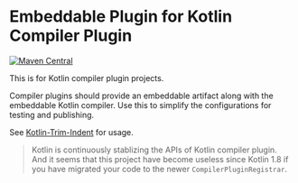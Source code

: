 # Embeddable Plugin for Kotlin Compiler Plugin

[![Maven Central](https://maven-badges.herokuapp.com/maven-central/com.bennyhuo.kotlin/kotlin-compiler-plugin-embeddable-plugin/badge.svg)](https://maven-badges.herokuapp.com/maven-central/com.bennyhuo.kotlin/kotlin-compiler-plugin-embeddable-plugin)

This is for Kotlin compiler plugin projects. 

Compiler plugins should provide an embeddable artifact along with the embeddable Kotlin compiler. Use this to simplify the configurations for testing and publishing.

See [Kotlin-Trim-Indent](https://github.com/bennyhuo/Kotlin-Trim-Indent) for usage. 

> Kotlin is continuously stablizing the APIs of Kotlin compiler plugin. And it seems that this project have become useless since Kotlin 1.8 if you have migrated your code to the newer `CompilerPluginRegistrar`.
